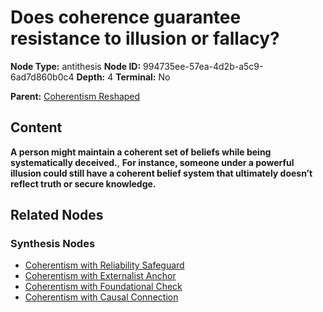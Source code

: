 # Does coherence guarantee resistance to illusion or fallacy?

**Node Type:** antithesis
**Node ID:** 994735ee-57ea-4d2b-a5c9-6ad7d860b0c4
**Depth:** 4
**Terminal:** No

**Parent:** [Coherentism Reshaped](coherentism-reshaped-synthesis-12a28456-7613-4fbb-b307-2995c89d3fd9.md)

## Content

**A person might maintain a coherent set of beliefs while being systematically deceived.**, **For instance, someone under a powerful illusion could still have a coherent belief system that ultimately doesn’t reflect truth or secure knowledge.**

## Related Nodes

### Synthesis Nodes

- [Coherentism with Reliability Safeguard](coherentism-with-reliability-safeguard-synthesis-a3f0f1e1-6092-4598-bf98-1cde13caf644.md)
- [Coherentism with Externalist Anchor](coherentism-with-externalist-anchor-synthesis-0e7edb30-d959-4c95-8021-4c9b88c0abde.md)
- [Coherentism with Foundational Check](coherentism-with-foundational-check-synthesis-8926e727-c41a-4346-9a44-28f548e2096e.md)
- [Coherentism with Causal Connection](coherentism-with-causal-connection-synthesis-f0c88716-452b-4f6d-a452-5c365f9b8ce5.md)

